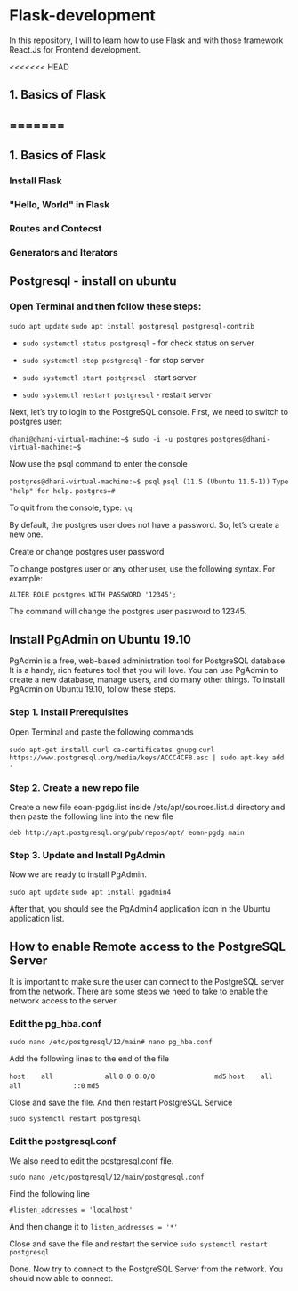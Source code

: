 # Flask-development
In this repository, I will to learn how to use Flask and with those framework React.Js for Frontend development.

<<<<<<< HEAD
## 1. Basics of Flask

=======
---
## 1. Basics of Flask 
### Install Flask
### "Hello, World" in Flask
### Routes and Contecst
### Generators and Iterators


## Postgresql - install on ubuntu

### Open Terminal and then follow these steps:
`sudo apt update`
`sudo apt install postgresql postgresql-contrib`

* `sudo systemctl status postgresql` - for check status on server
* `sudo systemctl stop postgresql` - for stop server
* `sudo systemctl start postgresql` - start server

* `sudo systemctl restart postgresql` - restart server


Next, let’s try to login to the PostgreSQL console.
First, we need to switch to postgres user:

`dhani@dhani-virtual-machine:~$ sudo -i -u postgres`
`postgres@dhani-virtual-machine:~$` 


Now use the psql command to enter the console

`postgres@dhani-virtual-machine:~$ psql`
`psql (11.5 (Ubuntu 11.5-1))`
`Type "help" for help.`
`postgres=# `

To quit from the console, type:
`\q`


By default, the postgres user does not have a password. So, let’s create a new one.

Create or change postgres user password

To change postgres user or any other user, use the following syntax. For example:

`ALTER ROLE postgres WITH PASSWORD '12345';`

The command will change the postgres user password to 12345.

## Install PgAdmin on Ubuntu 19.10
PgAdmin is a free, web-based administration tool for PostgreSQL database. It is a handy, rich features tool that you will love. You can use PgAdmin to create a new database, manage users, and do many other things. To install PgAdmin on Ubuntu 19.10, follow these steps.

### Step 1. Install Prerequisites
Open Terminal and paste the following commands

`sudo apt-get install curl ca-certificates gnupg`
`curl https://www.postgresql.org/media/keys/ACCC4CF8.asc | sudo apt-key add -`

### Step 2. Create a new repo file

Create a new file eoan-pgdg.list inside /etc/apt/sources.list.d directory and then paste the following line into the new file

`deb http://apt.postgresql.org/pub/repos/apt/ eoan-pgdg main`

### Step 3. Update and Install PgAdmin

Now we are ready to install PgAdmin.

`sudo apt update`
`sudo apt install pgadmin4`

After that, you should see the PgAdmin4 application icon in the Ubuntu application list.


## How to enable Remote access to the PostgreSQL Server
It is important to make sure the user can connect to the PostgreSQL server from the network. There are some steps we need to take to enable the network access to the server.

### Edit the pg_hba.conf

`sudo nano /etc/postgresql/12/main# nano pg_hba.conf`

Add the following lines to the end of the file

`host    all             all`
`0.0.0.0/0               md5`
`host    all             all             ::0`
`md5`

Close and save the file. And then restart PostgreSQL Service

`sudo systemctl restart postgresql`

### Edit the postgresql.conf

We also need to edit the postgresql.conf file.

`sudo nano /etc/postgresql/12/main/postgresql.conf`

Find the following line

`#listen_addresses = 'localhost'` 

And then change it to
`listen_addresses = '*'`

Close and save the file and restart the service
`sudo systemctl restart postgresql`

Done. Now try to connect to the PostgreSQL Server from the network. You should now able to connect.

